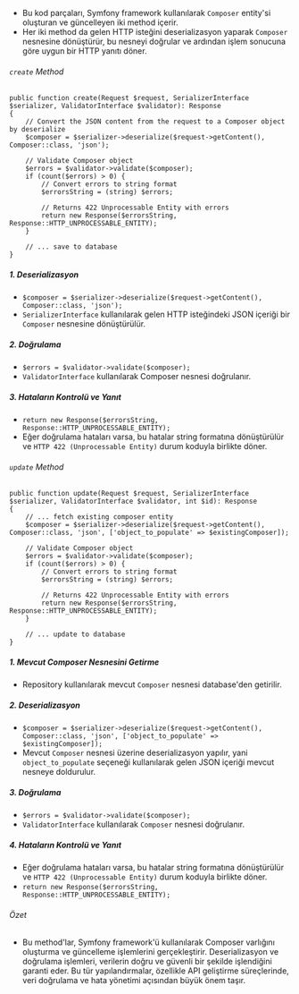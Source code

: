 + Bu kod parçaları, Symfony framework kullanılarak `Composer` entity'si oluşturan ve güncelleyen iki method içerir.
+ Her iki method da gelen HTTP isteğini deserializasyon yaparak `Composer` nesnesine dönüştürür, bu nesneyi doğrular ve ardından işlem sonucuna göre uygun bir HTTP yanıtı döner.

###### `create` Method
~~~~~~~
public function create(Request $request, SerializerInterface $serializer, ValidatorInterface $validator): Response
{
    // Convert the JSON content from the request to a Composer object by deserialize
    $composer = $serializer->deserialize($request->getContent(), Composer::class, 'json');

    // Validate Composer object
    $errors = $validator->validate($composer);
    if (count($errors) > 0) {
        // Convert errors to string format
        $errorsString = (string) $errors;

        // Returns 422 Unprocessable Entity with errors
        return new Response($errorsString, Response::HTTP_UNPROCESSABLE_ENTITY);
    }

    // ... save to database
}
~~~~~~~

##### 1. Deserializasyon
+ `$composer = $serializer->deserialize($request->getContent(), Composer::class, 'json');`
+ `SerializerInterface` kullanılarak gelen HTTP isteğindeki JSON içeriği bir `Composer` nesnesine dönüştürülür.

##### 2. Doğrulama
+ `$errors = $validator->validate($composer);`
+ `ValidatorInterface` kullanılarak Composer nesnesi doğrulanır.

##### 3. Hataların Kontrolü ve Yanıt
+ `return new Response($errorsString, Response::HTTP_UNPROCESSABLE_ENTITY);`
+ Eğer doğrulama hataları varsa, bu hatalar string formatına dönüştürülür ve `HTTP 422 (Unprocessable Entity)` durum koduyla birlikte döner.

###### `update` Method
~~~~~~~
public function update(Request $request, SerializerInterface $serializer, ValidatorInterface $validator, int $id): Response
{
    // ... fetch existing composer entity
    $composer = $serializer->deserialize($request->getContent(), Composer::class, 'json', ['object_to_populate' => $existingComposer]);

    // Validate Composer object
    $errors = $validator->validate($composer);
    if (count($errors) > 0) {
        // Convert errors to string format
        $errorsString = (string) $errors;

        // Returns 422 Unprocessable Entity with errors
        return new Response($errorsString, Response::HTTP_UNPROCESSABLE_ENTITY);
    }

    // ... update to database
}
~~~~~~~

##### 1. Mevcut Composer Nesnesini Getirme
+ Repository kullanılarak mevcut `Composer` nesnesi database'den getirilir.

##### 2. Deserializasyon
+ `$composer = $serializer->deserialize($request->getContent(), Composer::class, 'json', ['object_to_populate' => $existingComposer]);`
+ Mevcut `Composer` nesnesi üzerine deserializasyon yapılır, yani `object_to_populate` seçeneği kullanılarak gelen JSON içeriği mevcut nesneye doldurulur.

##### 3. Doğrulama
+ `$errors = $validator->validate($composer);`
+ `ValidatorInterface` kullanılarak `Composer` nesnesi doğrulanır.

##### 4. Hataların Kontrolü ve Yanıt
+ Eğer doğrulama hataları varsa, bu hatalar string formatına dönüştürülür ve `HTTP 422 (Unprocessable Entity)` durum koduyla birlikte döner.
+ `return new Response($errorsString, Response::HTTP_UNPROCESSABLE_ENTITY);`

###### Özet
+ Bu method'lar, Symfony framework'ü kullanılarak Composer varlığını oluşturma ve güncelleme işlemlerini gerçekleştirir. Deserializasyon ve doğrulama işlemleri, verilerin doğru ve güvenli bir şekilde işlendiğini garanti eder. Bu tür yapılandırmalar, özellikle API geliştirme süreçlerinde, veri doğrulama ve hata yönetimi açısından büyük önem taşır.
